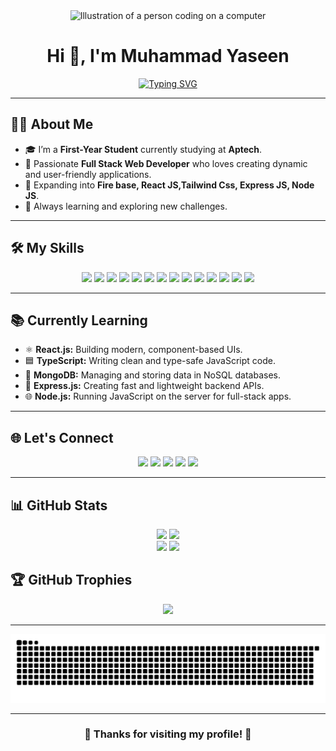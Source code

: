 <div align="center">
  <img src="https://i.postimg.cc/8z5YzTpV/github.png" alt="Illustration of a person coding on a computer"  />
   <!-- <img src="https://i.postimg.cc/F1XKsf4G/developer-2-img.png" alt="Developer Illustration" style="max-width: 100%; height: auto; border-radius: 10px;" width="600" /> -->
</div>

<h1 align="center">Hi 👋, I'm Muhammad Yaseen</h1>

<div align="center">
  <a href="https://git.io/typing-svg">
    <img src="https://readme-typing-svg.herokuapp.com?font=Fira+Code:wght@700&size=25&pause=1000&color=3B82F6&center=true&vCenter=true&width=550&lines=Full+Stack+Mern+Developer;Tech+Enthusiast;Full+Stack+Php+And+Laravel+Developer;" alt="Typing SVG" />
  </a>
</div>


<!-- 🌟 Portfolio Section 🌟 -->
<!-- <div align="center">
  <a href="https://hassan-shirazi-portfolio.vercel.app/" target="_blank">
    <img width = "500px" src="https://img.shields.io/badge/-🌐 Visit My Portfolio-3B82F6?style=for-the-badge&logo=google-chrome&logoColor=white" alt="Portfolio Link"/>
  </a>
</div> -->

---
## 👨‍💻 About Me

- 🎓 I’m a **First-Year Student** currently studying at **Aptech**.
- 🚀 Passionate **Full Stack Web Developer** who loves creating dynamic and user-friendly applications.
- 🧠 Expanding into **Fire base, React JS,Tailwind Css, Express JS, Node JS**.
- 🌱 Always learning and exploring new challenges.

---

## 🛠️ My Skills

<p align="center">
  <img width = "50px" src="https://icon.icepanel.io/Technology/svg/HTML5.svg" />
  <img width = "50px" src="https://icon.icepanel.io/Technology/svg/CSS3.svg" />
  <img width = "60px" src="https://icon.icepanel.io/Technology/svg/Bootstrap.svg"/>
  <img width = "50px" src="https://icon.icepanel.io/Technology/svg/JavaScript.svg" />
  <img width ="58px" src="https://encrypted-tbn0.gstatic.com/images?q=tbn:ANd9GcRb6OxtkbXwly16JGSXXB_0BQeK9AWxIge5Ag&s" />
  <img width = "50px" src="https://icon.icepanel.io/Technology/svg/Figma.svg" />
  <img width ="60px" src="https://icon.icepanel.io/Technology/png-shadow-512/Composer.png" />
  <img width = "75px" src="https://img.icons8.com/?size=96&id=UFXRpPFebwa2&format=png" />
  <img width ="65px" src="https://icon.icepanel.io/Technology/svg/PHP.svg" />
  <img width ="55px" src="https://icon.icepanel.io/Technology/svg/Laravel.svg" />
  <img width ="50px" src= "https://uxwing.com/wp-content/themes/uxwing/download/brands-and-social-media/xampp-icon.png" />
  <img width = "55px" src="https://icon.icepanel.io/Technology/svg/Git.svg" />
  <img width ="60px" src="https://img.icons8.com/?size=96&id=AZOZNnY73haj&format=png"/>
  <!-- <img width ="65px" src="https://firebase.google.com/static/images/brand-guidelines/logo-vertical.png" /> -->
  <img width ="55px" src= "https://icon.icepanel.io/Technology/svg/Canva.svg" />
</p>

---

## 📚 Currently Learning  

- ⚛️ **React.js:** Building modern, component-based UIs.  
- 🟦 **TypeScript:** Writing clean and type-safe JavaScript code.  
- 🍃 **MongoDB:** Managing and storing data in NoSQL databases.  
- 🚂 **Express.js:** Creating fast and lightweight backend APIs.  
- 🌐 **Node.js:** Running JavaScript on the server for full-stack apps.  

---

## 🌐 Let's Connect

<p align="center">
  <a href="github.com/M-Yaseen16"><img src="https://img.icons8.com/?size=100&id=12599&format=png" /></a>
  <a href="https://www.linkedin.com/in/muhammad-yaseen-198b75379/"><img src="https://img.icons8.com/?size=96&id=13930&format=png" /></a>
  <a href="https://www.facebook.com/share/17RuZ3TRFG/"><img src="https://img.icons8.com/?size=96&id=118497&format=png" /></a>
  <a href="https://www.tiktok.com/@myaseen_16?_t=ZS-90UlA94pEQ6&_r=1"><img src="https://img.icons8.com/?size=100&id=118638&format=png" /></a>
  <a href="mailto:yaseenbatch16@gmail.com"><img src="https://img.icons8.com/?size=96&id=P7UIlhbpWzZm&format=png" /></a>
</p>

---
## 📊 GitHub Stats

<div align="center">

<img src="https://github-readme-stats.vercel.app/api/top-langs/?username=m-yaseen16&layout=compact&theme=vision-friendly-dark&langs_count=6" width="32%" />

<img width="32%" src="https://github-contributor-stats.vercel.app/api?username=m-yaseen16&limit=5&theme=dark&bg_color=000000&text_color=FFD700&title_color=FFA500&border_color=FFFFFF&combine_all_yearly_contributions=true" />

<br>
<img src="https://github-readme-stats.vercel.app/api?username=m-yaseen16&show_icons=true&theme=vision-friendly-dark&hide_border=false&count_private=false" width="42.5%" />
<img src="https://github-readme-streak-stats.herokuapp.com/?user=m-yaseen16&theme=vision-friendly-dark&hide_border=false" width="45%" />
</div> 

## 🏆 GitHub Trophies

<p align="center">
  <img src="https://github-profile-trophy.vercel.app/?username=m-yaseen16&theme=algolia&no-frame=false&no-bg=true&margin-w=15" />
</p>

---

<div align="center">

![snake gif](https://github.com/Hassan-Shirazi/Hassan-Shirazi/blob/output/github-snake-dark.svg)


</div>


---

<h3 align="center">🌟 Thanks for visiting my profile! 🌟</h3>

